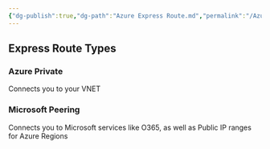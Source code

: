 ```yaml
---
{"dg-publish":true,"dg-path":"Azure Express Route.md","permalink":"/Azure Express Route/","tags":["notes"]}
---
```



## Express Route Types

### Azure Private

Connects you to your VNET

### Microsoft Peering

Connects you to Microsoft services like O365, as well as Public IP ranges for Azure Regions
